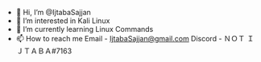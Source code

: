 - 👋 Hi, I’m @IjtabaSajjan
- 👀 I’m interested in Kali Linux
- 🌱 I’m currently learning Linux Commands
- 📫 How to reach me Email - IjtabaSajjan@gmail.com
                    Discord - ＮＯＴ ＩＪＴＡＢＡ#7163
